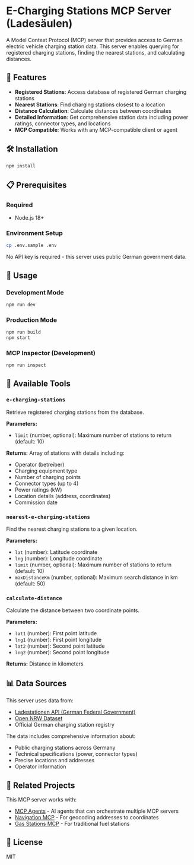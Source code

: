 
# E-Charging Stations MCP Server (Ladesäulen)

A Model Context Protocol (MCP) server that provides access to German electric vehicle charging station data. This server enables querying for registered charging stations, finding the nearest stations, and calculating distances.

## 🚀 Features

- **Registered Stations**: Access database of registered German charging stations
- **Nearest Stations**: Find charging stations closest to a location
- **Distance Calculation**: Calculate distances between coordinates
- **Detailed Information**: Get comprehensive station data including power ratings, connector types, and locations
- **MCP Compatible**: Works with any MCP-compatible client or agent

## 🛠️ Installation

```bash
npm install
```

## 📋 Prerequisites

### Required

- Node.js 18+

### Environment Setup

```bash
cp .env.sample .env
```

No API key is required - this server uses public German government data.

## 🚀 Usage

### Development Mode
```bash
npm run dev
```

### Production Mode
```bash
npm run build
npm start
```

### MCP Inspector (Development)
```bash
npm run inspect
```

## 🔧 Available Tools

### `e-charging-stations`
Retrieve registered charging stations from the database.

**Parameters:**
- `limit` (number, optional): Maximum number of stations to return (default: 10)

**Returns:** Array of stations with details including:
- Operator (betreiber)
- Charging equipment type
- Number of charging points
- Connector types (up to 4)
- Power ratings (kW)
- Location details (address, coordinates)
- Commission date

### `nearest-e-charging-stations`
Find the nearest charging stations to a given location.

**Parameters:**
- `lat` (number): Latitude coordinate
- `lng` (number): Longitude coordinate
- `limit` (number, optional): Maximum number of stations to return (default: 10)
- `maxDistanceKm` (number, optional): Maximum search distance in km (default: 50)

### `calculate-distance`
Calculate the distance between two coordinate points.

**Parameters:**
- `lat1` (number): First point latitude
- `lng1` (number): First point longitude
- `lat2` (number): Second point latitude
- `lng2` (number): Second point longitude

**Returns:** Distance in kilometers

## 📊 Data Sources

This server uses data from:
- [Ladestationen API (German Federal Government)](https://ladestationen.api.bund.dev/)
- [Open NRW Dataset](https://open.nrw/dataset/deutschland-e-ladesaulen-ne)
- Official German charging station registry

The data includes comprehensive information about:
- Public charging stations across Germany
- Technical specifications (power, connector types)
- Precise locations and addresses
- Operator information

## 🔗 Related Projects

This MCP server works with:
- [MCP Agents](../agents/) - AI agents that can orchestrate multiple MCP servers
- [Navigation MCP](../navigation-mcp/) - For geocoding addresses to coordinates
- [Gas Stations MCP](../gas-stations-mcp/) - For traditional fuel stations

## 📄 License

MIT